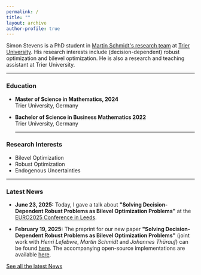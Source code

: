 ```yaml
---
permalink: /
title: ""
layout: archive
author-profile: true
---
```


Simon Stevens is a PhD student in [Martin Schmidt's research team](https://martinschmidt.squarespace.com/team) at [Trier
University](https://www.uni-trier.de/). His research interests include (decision-dependent) robust
optimization and bilevel optimization. He is also a research and teaching
assistant at Trier University. 

---

### Education
* **Master of Science in Mathematics, 2024**  
  Trier University, Germany
* **Bachelor of Science in Business Mathematics 2022**  
  Trier University, Germany

  ---

### Research Interests
* Bilevel Optimization
* Robust Optimization
* Endogenous Uncertainties

 ---

### Latest News
* **June 23, 2025:** Today, I gave a talk about **"Solving Decision-Dependent Robust Problems as Bilevel Optimization Problems"** at the [EURO2025 Conference in Leeds](https://euro2025leeds.uk/).

* **February 19, 2025:** The preprint for our new paper **"Solving Decision-Dependent Robust Problems as Bilevel Optimization Problems"** (joint work with *Henri Lefebvre*, *Martin Schmidt* and *Johannes Thürauf*) can be found [here](https://optimization-online.org/2025/02/solving-decision-dependent-robust-problems-as-bilevel-optimization-problems/). The accompanying open-source implementations are available [here](https://github.com/simstevens/ddro-via-bilevel).

[See all the latest News](https://simstevens.github.io/news/)
